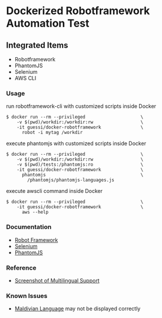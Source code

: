 # Dockerized Robotframework Automation Test


## Integrated Items

* Robotframework
* PhantomJS
* Selenium
* AWS CLI


### Usage

run robotframework-cli with customized scripts inside Docker

    $ docker run --rm --privileged                     \
        -v $(pwd)/workdir:/workdir:rw                  \
        -it guessi/docker-robotframework               \
          robot -i mytag /workdir

execute phantomjs with customized scripts inside Docker

    $ docker run --rm --privileged                     \
        -v $(pwd)/workdir:/workdir:rw                  \
        -v $(pwd)/tests:/phantomjs:ro                  \
        -it guessi/docker-robotframework               \
          phantomjs                                    \
            /phantomjs/phantomjs-languages.js

execute awscli command inside Docker

    $ docker run --rm --privileged                     \
        -it guessi/docker-robotframework               \
          aws --help


### Documentation

* [Robot Framework](http://robotframework.org/#documentation)
* [Selenium](http://www.seleniumhq.org/)
* [PhantomJS](http://phantomjs.org/)


### Reference

* [Screenshot of Multilingual Support](https://imgur.com/a/MrSla)


### Known Issues

* [Maldivian Language](https://en.wikipedia.org/wiki/Maldivian_language) may not be displayed correctly
